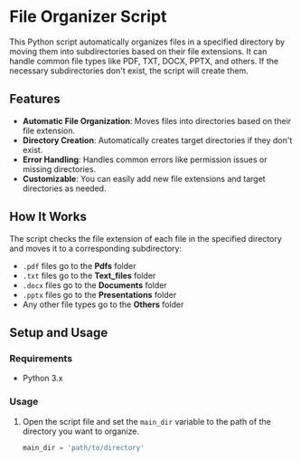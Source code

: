 # File Organizer Script

This Python script automatically organizes files in a specified directory by moving them into subdirectories based on their file extensions. It can handle common file types like PDF, TXT, DOCX, PPTX, and others. If the necessary subdirectories don't exist, the script will create them.

## Features
- **Automatic File Organization**: Moves files into directories based on their file extension.
- **Directory Creation**: Automatically creates target directories if they don't exist.
- **Error Handling**: Handles common errors like permission issues or missing directories.
- **Customizable**: You can easily add new file extensions and target directories as needed.

## How It Works
The script checks the file extension of each file in the specified directory and moves it to a corresponding subdirectory:
- `.pdf` files go to the **Pdfs** folder
- `.txt` files go to the **Text_files** folder
- `.docx` files go to the **Documents** folder
- `.pptx` files go to the **Presentations** folder
- Any other file types go to the **Others** folder

## Setup and Usage

### Requirements
- Python 3.x

### Usage
1. Open the script file and set the `main_dir` variable to the path of the directory you want to organize.
   ```python
   main_dir = 'path/to/directory'

